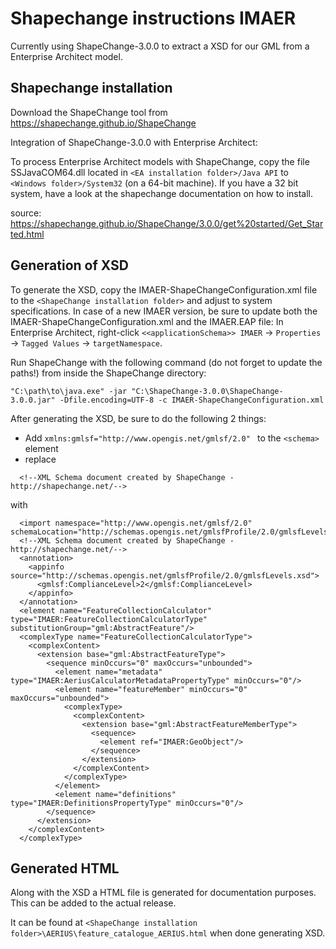 # Shapechange instructions IMAER

Currently using ShapeChange-3.0.0 to extract a XSD for our GML from a Enterprise Architect model.

## Shapechange installation

Download the ShapeChange tool from https://shapechange.github.io/ShapeChange

Integration of ShapeChange-3.0.0 with Enterprise Architect:

To process Enterprise Architect models with ShapeChange, copy the file SSJavaCOM64.dll located in `<EA installation folder>/Java API` to `<Windows folder>/System32` (on a 64-bit machine). If you have a 32 bit system, have a look at the shapechange documentation on how to install.

source: https://shapechange.github.io/ShapeChange/3.0.0/get%20started/Get_Started.html

## Generation of XSD

To generate the XSD, copy the IMAER-ShapeChangeConfiguration.xml file to the `<ShapeChange installation folder>` and adjust to system specifications.
In case of a new IMAER version, be sure to update both the IMAER-ShapeChangeConfiguration.xml and the IMAER.EAP file:
In Enterprise Architect, right-click `<<applicationSchema>> IMAER` -> `Properties` -> `Tagged Values` -> `targetNamespace`.

Run ShapeChange with the following command (do not forget to update the paths!) from inside the ShapeChange directory:

```
"C:\path\to\java.exe" -jar "C:\ShapeChange-3.0.0\ShapeChange-3.0.0.jar" -Dfile.encoding=UTF-8 -c IMAER-ShapeChangeConfiguration.xml
```

After generating the XSD, be sure to do the following 2 things:

* Add `xmlns:gmlsf="http://www.opengis.net/gmlsf/2.0" ` to the `<schema>` element
* replace 
```
  <!--XML Schema document created by ShapeChange - http://shapechange.net/-->
```

with

```
  <import namespace="http://www.opengis.net/gmlsf/2.0" schemaLocation="http://schemas.opengis.net/gmlsfProfile/2.0/gmlsfLevels.xsd"/>
  <!--XML Schema document created by ShapeChange - http://shapechange.net/-->
  <annotation>
    <appinfo source="http://schemas.opengis.net/gmlsfProfile/2.0/gmlsfLevels.xsd">
      <gmlsf:ComplianceLevel>2</gmlsf:ComplianceLevel>
    </appinfo>
  </annotation>
  <element name="FeatureCollectionCalculator" type="IMAER:FeatureCollectionCalculatorType" substitutionGroup="gml:AbstractFeature"/>
  <complexType name="FeatureCollectionCalculatorType">
    <complexContent>
      <extension base="gml:AbstractFeatureType">
        <sequence minOccurs="0" maxOccurs="unbounded">
          <element name="metadata" type="IMAER:AeriusCalculatorMetadataPropertyType" minOccurs="0"/>
          <element name="featureMember" minOccurs="0" maxOccurs="unbounded">
            <complexType>
              <complexContent>
                <extension base="gml:AbstractFeatureMemberType">
                  <sequence>
                    <element ref="IMAER:GeoObject"/>
                  </sequence>
                </extension>
              </complexContent>
            </complexType>
          </element>
          <element name="definitions" type="IMAER:DefinitionsPropertyType" minOccurs="0"/>
        </sequence>
      </extension>
    </complexContent>
  </complexType>
```

## Generated HTML

Along with the XSD a HTML file is generated for documentation purposes. This can be added to the actual release.

It can be found at `<ShapeChange installation folder>\AERIUS\feature_catalogue_AERIUS.html` when done generating XSD.
